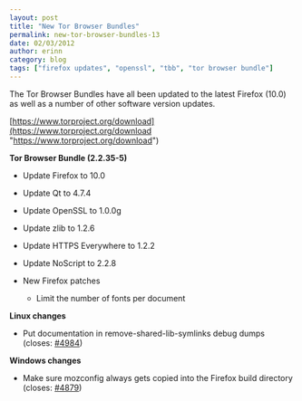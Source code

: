 ```yaml
---
layout: post
title: "New Tor Browser Bundles"
permalink: new-tor-browser-bundles-13
date: 02/03/2012
author: erinn
category: blog
tags: ["firefox updates", "openssl", "tbb", "tor browser bundle"]
---
```


The Tor Browser Bundles have all been updated to the latest Firefox (10.0) as well as a number of other software version updates.

[https://www.torproject.org/download](https://www.torproject.org/download "https://www.torproject.org/download")

**Tor Browser Bundle (2.2.35-5)**

- Update Firefox to 10.0
- Update Qt to 4.7.4
- Update OpenSSL to 1.0.0g
- Update zlib to 1.2.6
- Update HTTPS Everywhere to 1.2.2
- Update NoScript to 2.2.8
- New Firefox patches

  - Limit the number of fonts per document

**Linux changes**

- Put documentation in remove-shared-lib-symlinks debug dumps (closes: [#4984](https://trac.torproject.org/projects/tor/ticket/4984))

**Windows changes**

- Make sure mozconfig always gets copied into the Firefox build directory  
 (closes: [#4879](https://trac.torproject.org/projects/tor/ticket/4879))

